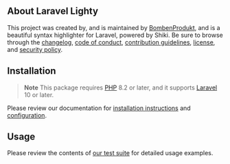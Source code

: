 ## About Laravel Lighty

This project was created by, and is maintained by [BombenProdukt](https://github.com/faustbrian), and is a beautiful syntax highlighter for Laravel, powered by Shiki. Be sure to browse through the [changelog](CHANGELOG.md), [code of conduct](.github/CODE_OF_CONDUCT.md), [contribution guidelines](.github/CONTRIBUTING.md), [license](LICENSE), and [security policy](.github/SECURITY.md).

## Installation

> **Note**
> This package requires [PHP](https://www.php.net/) 8.2 or later, and it supports [Laravel](https://laravel.com/) 10 or later.

Please review our documentation for [installation instructions](https://lighty.dev/docs#installation) and [configuration](https://lighty.dev/docs#configuration).

## Usage

Please review the contents of [our test suite](/tests) for detailed usage examples.
